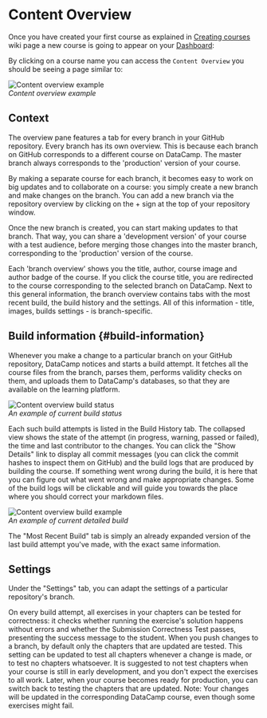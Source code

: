 # Content Overview

Once you have created your first course as explained in [Creating courses](/courses/README.md) wiki page a new course is going to appear on your [Dashboard](/interface/dashboard.md):


By clicking on a course name you can access the `Content Overview` you should be seeing a page similar to:

![Content overview example](/images/interface/content-overview.png)  
*Content overview example*

## Context

The overview pane features a tab for every branch in your GitHub repository. Every branch has its own overview. This is because each branch on GitHub corresponds to a different course on DataCamp. The master branch always corresponds to the 'production' version of your course. 

By making a separate course for each branch, it becomes easy to work on big updates and to collaborate on a course: you simply create a new branch and make changes on the branch. You can add a new branch via the repository overview by clicking on the + sign at the top of your repository window.

Once the new branch is created, you can start making updates to that branch. That way, you can share a 'development version' of your course with a test audience, before merging those changes into the master branch, corresponding to the 'production' version of the course.

Each 'branch overview' shows you the title, author, course image and author badge of the course. If you click the course title, you are redirected to the course corresponding to the selected branch on DataCamp. Next to this general information, the branch overview contains tabs with the most recent build, the build history and the settings. All of this information - title, images, builds settings - is branch-specific.

## Build information {#build-information}

Whenever you make a change to a particular branch on your GitHub repository, DataCamp notices and starts a build attempt. It fetches all the course files from the branch, parses them, performs validity checks on them, and uploads them to DataCamp's databases, so that they are available on the learning platform.

![Content overview build status](/images/interface/content-overview-build-status.png)  
*An example of current build status*

Each such build attempts is listed in the Build History tab. The collapsed view shows the state of the attempt (in progress, warning, passed or failed), the time and last contributor to the changes. You can click the "Show Details" link to display all commit messages (you can click the commit hashes to inspect them on GitHub) and the build logs that are produced by building the course. If something went wrong during the build, it is here that you can figure out what went wrong and make appropriate changes. Some of the build logs will be clickable and will guide you towards the place where you should correct your markdown files.

![Content overview build example](/images/interface/content-overview-build-example.png)  
*An example of current detailed build*

The "Most Recent Build" tab is simply an already expanded version of the last build attempt you've made, with the exact same information.

## Settings

Under the "Settings" tab, you can adapt the settings of a particular repository's branch.

On every build attempt, all exercises in your chapters can be tested for correctness: it checks whether running the exercise's solution happens without errors and whether the Submission Correctness Test passes, presenting the success message to the student. When you push changes to a branch, by default only the chapters that are updated are tested. This setting can be updated to test all chapters whenever a change is made, or to test no chapters whatsoever. It is suggested to not test chapters when your course is still in early development, and you don't expect the exercises to all work. Later, when your course becomes ready for production, you can switch back to testing the chapters that are updated. Note: Your changes will be updated in the corresponding DataCamp course, even though some exercises might fail.
